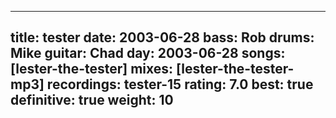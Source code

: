 
---
title: tester
date: 2003-06-28
bass:	Rob
drums:	Mike
guitar:	Chad
day: 2003-06-28
songs: [lester-the-tester]
mixes: [lester-the-tester-mp3]
recordings: tester-15
rating: 7.0
best: true
definitive: true
weight: 10
---
